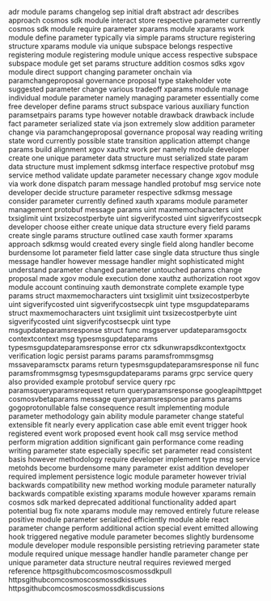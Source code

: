 adr module params changelog sep initial draft abstract adr describes approach cosmos sdk module interact store respective parameter currently cosmos sdk module require parameter xparams module xparams work module define parameter typically via simple params structure registering structure xparams module via unique subspace belongs respective registering module registering module unique access respective subspace subspace module get set params structure addition cosmos sdks xgov module direct support changing parameter onchain via paramchangeproposal governance proposal type stakeholder vote suggested parameter change various tradeoff xparams module manage individual module parameter namely managing parameter essentially come free developer define params struct subspace various auxiliary function paramsetpairs params type however notable drawback drawback include fact parameter serialized state via json extremely slow addition parameter change via paramchangeproposal governance proposal way reading writing state word currently possible state transition application attempt change params build alignment xgov xauthz work per namely module developer create one unique parameter data structure must serialized state param data structure must implement sdkmsg interface respective protobuf msg service method validate update parameter necessary change xgov module via work done dispatch param message handled protobuf msg service note developer decide structure parameter respective sdkmsg message consider parameter currently defined xauth xparams module parameter management protobuf message params uint maxmemocharacters uint txsiglimit uint txsizecostperbyte uint sigverifycosted uint sigverifycostsecpk developer choose either create unique data structure every field params create single params structure outlined case xauth former xparams approach sdkmsg would created every single field along handler become burdensome lot parameter field latter case single data structure thus single message handler however message handler might sophisticated might understand parameter changed parameter untouched params change proposal made xgov module execution done xauthz authorization root xgov module account continuing xauth demonstrate complete example type params struct maxmemocharacters uint txsiglimit uint txsizecostperbyte uint sigverifycosted uint sigverifycostsecpk uint type msgupdateparams struct maxmemocharacters uint txsiglimit uint txsizecostperbyte uint sigverifycosted uint sigverifycostsecpk uint type msgupdateparamsresponse struct func msgserver updateparamsgoctx contextcontext msg typesmsgupdateparams typesmsgupdateparamsresponse error ctx sdkunwrapsdkcontextgoctx verification logic persist params params paramsfrommsgmsg mssaveparamsctx params return typesmsgupdateparamsresponse nil func paramsfrommsgmsg typesmsgupdateparams params grpc service query also provided example protobuf service query rpc paramsqueryparamsrequest return queryparamsresponse googleapihttpget cosmosvbetaparams message queryparamsresponse params params gogoprotonullable false consequence result implementing module parameter methodology gain ability module parameter change stateful extensible fit nearly every application case able emit event trigger hook registered event work proposed event hook call msg service method perform migration addition significant gain performance come reading writing parameter state especially specific set parameter read consistent basis however methodology require developer implement type msg service metohds become burdensome many parameter exist addition developer required implement persistence logic module parameter however trivial backwards compatibility new method working module parameter naturally backwards compatible existing xparams module however xparams remain cosmos sdk marked deprecated additional functionality added apart potential bug fix note xparams module may removed entirely future release positive module parameter serialized efficiently module able react parameter change perform additional action special event emitted allowing hook triggered negative module parameter becomes slightly burdensome module developer module responsible persisting retrieving parameter state module required unique message handler handle parameter change per unique parameter data structure neutral requires reviewed merged reference httpsgithubcomcosmoscosmossdkpull httpsgithubcomcosmoscosmossdkissues httpsgithubcomcosmoscosmossdkdiscussions